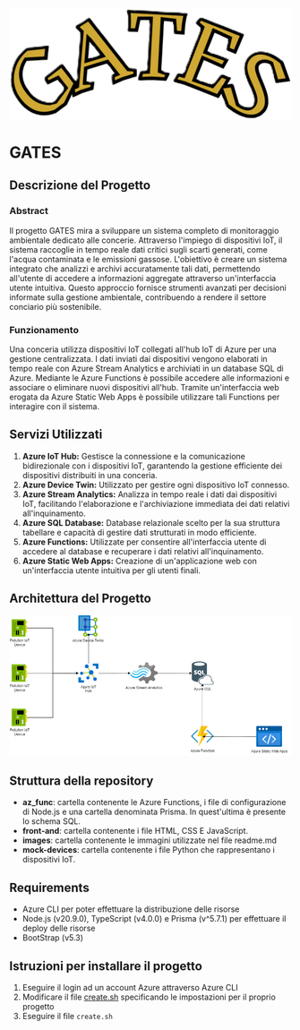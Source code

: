 <p align="center">
  <img src="images/GATES.png">
</p>

# GATES

## Descrizione del Progetto

### Abstract
Il progetto GATES mira a sviluppare un sistema completo di monitoraggio ambientale dedicato alle concerie. Attraverso l'impiego di dispositivi IoT, il sistema raccoglie in tempo reale dati critici sugli scarti generati, come l'acqua contaminata e le emissioni gassose. L'obiettivo è creare un sistema integrato che analizzi e archivi accuratamente tali dati, permettendo all'utente di accedere a informazioni aggregate attraverso un'interfaccia utente intuitiva. Questo approccio fornisce strumenti avanzati per decisioni informate sulla gestione ambientale, contribuendo a rendere il settore conciario più sostenibile.

### Funzionamento
Una conceria utilizza dispositivi IoT collegati all'hub IoT di Azure per una gestione centralizzata. I dati inviati dai dispositivi vengono elaborati in tempo reale con Azure Stream Analytics e archiviati in un database SQL di Azure. Mediante le Azure Functions è possibile accedere alle informazioni e associare o eliminare nuovi dispositivi all'hub. Tramite un'interfaccia web erogata da Azure Static Web Apps è possibile utilizzare tali Functions per interagire con il sistema.

## Servizi Utilizzati

1. **Azure IoT Hub:** Gestisce la connessione e la comunicazione bidirezionale con i dispositivi IoT, garantendo la gestione efficiente dei dispositivi distribuiti in una conceria.
2. **Azure Device Twin:** Utilizzato per gestire ogni dispositivo IoT connesso.
3. **Azure Stream Analytics:** Analizza in tempo reale i dati dai dispositivi IoT, facilitando l'elaborazione e l'archiviazione immediata dei dati relativi all'inquinamento.
4. **Azure SQL Database:** Database relazionale scelto per la sua struttura tabellare e capacità di gestire dati strutturati in modo efficiente.
5. **Azure Functions:** Utilizzate per consentire all'interfaccia utente di accedere al database e recuperare i dati relativi all'inquinamento.
6. **Azure Static Web Apps:** Creazione di un'applicazione web con un'interfaccia utente intuitiva per gli utenti finali.

## Architettura del Progetto
![Architettura proposta](images/Tanneries.png)

## Struttura della repository
* **az_func**: cartella contenente le Azure Functions, i file di configurazione di Node.js e una cartella denominata Prisma. In quest'ultima è presente lo schema SQL.
* **front-and**: cartella contenente i file HTML, CSS E JavaScript.
* **images**: cartella contenente le immagini utilizzate nel file readme.md
* **mock-devices**: cartella contenente i file Python che rappresentano i dispositivi IoT.

## Requirements
* Azure CLI per poter effettuare la distribuzione delle risorse
* Node.js (v20.9.0), TypeScript (v4.0.0) e Prisma (v^5.7.1) per effettuare il deploy delle risorse
* BootStrap (v5.3)

## Istruzioni per installare il progetto
1. Eseguire il login ad un account Azure attraverso Azure CLI
2. Modificare il file [create.sh]("create.sh") specificando le impostazioni per il proprio progetto
3. Eseguire il file `create.sh`